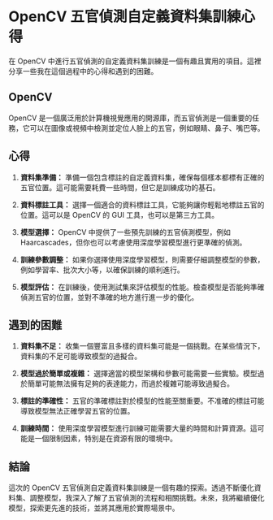 # OpenCV 五官偵測自定義資料集訓練心得

在 OpenCV 中進行五官偵測的自定義資料集訓練是一個有趣且實用的項目。這裡分享一些我在這個過程中的心得和遇到的困難。

## OpenCV

OpenCV 是一個廣泛用於計算機視覺應用的開源庫，而五官偵測是一個重要的任務，它可以在圖像或視頻中檢測並定位人臉上的五官，例如眼睛、鼻子、嘴巴等。

## 心得

1. **資料集準備：** 準備一個包含標註的自定義資料集，確保每個樣本都標有正確的五官位置。這可能需要耗費一些時間，但它是訓練成功的基石。

2. **資料標註工具：** 選擇一個適合的資料標註工具，它能夠讓你輕鬆地標註五官的位置。這可以是 OpenCV 的 GUI 工具，也可以是第三方工具。

3. **模型選擇：** OpenCV 中提供了一些預先訓練的五官偵測模型，例如 Haarcascades，但你也可以考慮使用深度學習模型進行更準確的偵測。

4. **訓練參數調整：** 如果你選擇使用深度學習模型，則需要仔細調整模型的參數，例如學習率、批次大小等，以確保訓練的順利進行。

5. **模型評估：** 在訓練後，使用測試集來評估模型的性能。檢查模型是否能夠準確偵測五官的位置，並對不準確的地方進行進一步的優化。

## 遇到的困難

1. **資料集不足：** 收集一個豐富且多樣的資料集可能是一個挑戰。在某些情況下，資料集的不足可能導致模型的過擬合。

2. **模型過於簡單或複雜：** 選擇適當的模型架構和參數可能需要一些實驗。模型過於簡單可能無法擁有足夠的表達能力，而過於複雜可能導致過擬合。

3. **標註的準確性：** 五官的準確標註對於模型的性能至關重要。不准確的標註可能導致模型無法正確學習五官的位置。

4. **訓練時間：** 使用深度學習模型進行訓練可能需要大量的時間和計算資源。這可能是一個限制因素，特別是在資源有限的環境中。

## 結論

這次的 OpenCV 五官偵測自定義資料集訓練是一個有趣的探索。透過不斷優化資料集、調整模型，我深入了解了五官偵測的流程和相關挑戰。未來，我將繼續優化模型，探索更先進的技術，並將其應用於實際場景中。
